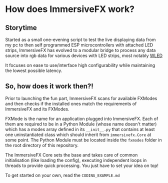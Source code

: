 # How does ImmersiveFX work?

## Storytime

Started as a small one-evening script to test the live displaying data from my pc to then self programmed ESP microcontrollers with attached LED strips, 
ImmersiveFX has evolved to a modular bridge to process any data source into rgb data for various devices with LED strips, most notably [WLED](https://github.com/Aircoookie/WLED)

It focuses on ease to use/interface high configurability while maintaining the lowest possible latency.

## So, how does it work then?!

Prior to launching the fun part, ImmersiveFX scans for available FXModes and then checks if the installed ones match the requirements of ImmersiveFX and its FXModes.

FXMode is the name for an application plugged into ImmersiveFX. Each of them are required to be in a Python Module (whose name doesn't matter) which 
has a modes array defined in its `__init__.py` that contains at least one uninstantiated class which should inherit from `immersivefx.Core` at some point.
The Python Module must be located inside the `fxmodes` folder in the root directory of this repository.

The ImmersiveFX Core sets the base and takes care of common initialisation (like loading the config), executing independent loops in threads to provide quick processing. 
You just have to set your idea on top!

To get started on your own, read the `CODING_EXAMPLE.md`
